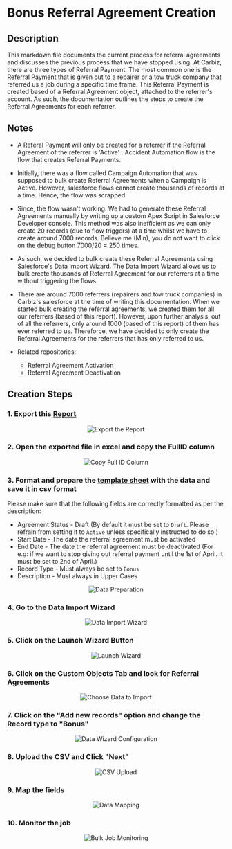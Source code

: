 # Bonus Referral Agreement Creation

## Description

This markdown file documents the current process for referral agreements and discusses the previous process that we have stopped using. At Carbiz, there are three types of Referral Payment. The most common one is the Referral Payment that is given out to a repairer or a tow truck company that referred us a job during a specific time frame. This Referral Payment is created based of a Referral Agreement object, attached to the referrer's account. As such, the documentation outlines the steps to create the Referral Agreements for each referrer.  

## Notes

- A Referal Payment will only be created for a referrer if the Referral Agreement of the referrer is 'Active' . Accident Automation flow is the flow that creates Referral Payments.
- Initially, there was a flow called Campaign Automation that was supposed to bulk create Referral Agreements when a Campaign is Active. However, salesforce flows cannot create thousands of records at a time. Hence, the flow was scrapped.
- Since, the flow wasn't working. We had to generate these Referral Agreements manually by writing up a custom Apex Script in Salesforce Developer console. This method was also inefficient as we can only create 20 records (due to flow triggers) at a time whilst we have to create around 7000 records. Believe me (Min), you do not want to click on the debug button 7000/20 = 250 times.
- As such, we decided to bulk create these Referral Agreements using Salesforce's Data Import Wizard. The Data Import Wizard allows us to bulk create thousands of Referral Agreement for our referrers at a time without triggering the flows.
- There are around 7000 referrers (repairers and tow truck companies) in Carbiz's salesforce at the time of writing this documentation. When we started bulk creating the referral agreements, we created them for all our referrers (based of this report). However, upon further analysis, out of all the referrers, only around 1000 (based of this report) of them has ever referred to us. Thereforce, we have decided to only create the Referral Agreements for the referrers that has only referred to us.
   
- Related repositories:
  - Referral Agreement Activation
  - Referral Agreement Deactivation

## Creation Steps

### 1. Export this [Report](https://carbiz.lightning.force.com/lightning/r/Report/00OOd000004hX3GMAU/view?queryScope=userFolders)

<p align="center">
  <img src="assets\ReportExport.png" alt="Export the Report">
</p>

### 2. Open the exported file in excel and copy the FullID column

<p align="center">
  <img src="assets\FullIDExcel.png" alt="Copy Full ID Column">
</p>

### 3. Format and prepare the <a href="assets\template.xlsx" download="template.xlsx">template sheet</a> with the data and save it in csv format

Please make sure that the following fields are correctly formatted as per the description:
- Agreement Status - Draft (By default it must be set to ```Draft```. Please refrain from setting it to ```Active``` unless specifically instructed to do so.)
- Start Date - The date the referral agreement must be activated 
- End Date - The date the referral agreement must be deactivated (For e.g: if we want to stop giving out referral payment until the 1st of April. It must be set to 2nd of April.)
- Record Type - Must always be set to ```Bonus```
- Description - Must always in Upper Cases

<p align="center">
  <img src="assets\Prepare.png" alt= "Data Preparation">
</p>


### 4. Go to the Data Import Wizard

<p align="center">
  <img src="assets\DataImportWizard.png" alt = "Data Import Wizard">
</p>


### 5. Click on the Launch Wizard Button

<p align="center">
  <img src="assets\LaunchWizard.png" alt="Launch Wizard">
</p>

### 6. Click on the Custom Objects Tab and look for Referral Agreements

<p align="center">
  <img src="assets\ChooseData.png" alt="Choose Data to Import">
</p>

### 7. Click on the "Add new records" option and change the Record type to "Bonus"

<p align="center">
  <img src="assets\Config.png" alt="Data Wizard Configuration">
</p>

### 8. Upload the CSV and Click "Next"

<p align="center">
  <img src="assets\CSVUpload.png" alt="CSV Upload">
</p>

### 9. Map the fields


<p align="center">
  <img src="assets\Mapped.png" alt="Data Mapping">
</p>

### 10. Monitor the job


<p align="center">
  <img src="assets\BulkJob.png" alt="Bulk Job Monitoring">
</p>
